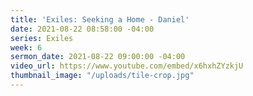```yaml
---
title: 'Exiles: Seeking a Home - Daniel'
date: 2021-08-22 08:58:00 -04:00
series: Exiles
week: 6
sermon_date: 2021-08-22 09:00:00 -04:00
video_url: https://www.youtube.com/embed/x6hxhZYzkjU
thumbnail_image: "/uploads/tile-crop.jpg"
---
```


